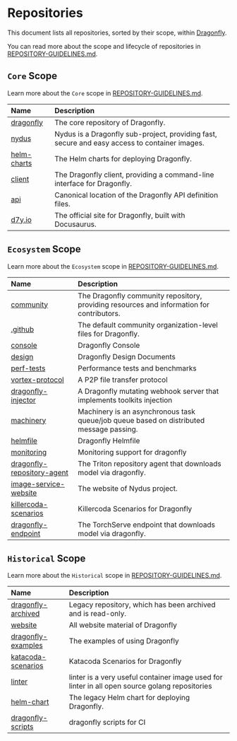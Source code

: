 # Repositories

This document lists all repositories, sorted by their scope, within [Dragonfly](https://github.com/dragonflyoss).

You can read more about the scope and lifecycle of repositories in [REPOSITORY-GUIDELINES.md](https://github.com/dragonflyoss/community/blob/main/REPOSITORY-GUIDELINES.md).

## ```Core``` Scope

Learn more about the ```Core``` scope in [REPOSITORY-GUIDELINES.md](./REPOSITORY-GUIDELINES.md#core).

<!-- markdownlint-disable -->
| Name                                                       | Description                                                                                   |
| :--------------------------------------------------------- | :-------------------------------------------------------------------------------------------- |
| [dragonfly](https://github.com/dragonflyoss/dragonfly)     | The core repository of Dragonfly.                                                             |
| [nydus](https://github.com/dragonflyoss/nydus)             | Nydus is a Dragonfly sub-project, providing fast, secure and easy access to container images. |
| [helm-charts](https://github.com/dragonflyoss/helm-charts) | The Helm charts for deploying Dragonfly.                                                      |
| [client](https://github.com/dragonflyoss/client)           | The Dragonfly client, providing a command-line interface for Dragonfly.                       |
| [api](https://github.com/dragonflyoss/api)                 | Canonical location of the Dragonfly API definition files.                                     |
| [d7y.io](https://github.com/dragonflyoss/d7y.io)           | The official site for Dragonfly, built with Docusaurus.                                       |
<!-- markdownlint-restore -->

## ```Ecosystem``` Scope

Learn more about the ```Ecosystem``` scope in [REPOSITORY-GUIDELINES.md](./REPOSITORY-GUIDELINES.md#ecosystem).

<!-- markdownlint-disable -->
| Name                                                                                     | Description                                                                               |
| :--------------------------------------------------------------------------------------- | :---------------------------------------------------------------------------------------- |
| [community](https://github.com/dragonflyoss/community)                                   | The Dragonfly community repository, providing resources and information for contributors. |
| [.github](https://github.com/dragonflyoss/.github)                                       | The default community organization-level files for Dragonfly.                             |
| [console](https://github.com/dragonflyoss/console)                                       | Dragonfly Console                                                                         |
| [design](https://github.com/dragonflyoss/design)                                         | Dragonfly Design Documents                                                                |
| [perf-tests](https://github.com/dragonflyoss/perf-tests)                                 | Performance tests and benchmarks                                                          |
| [vortex-protocol](https://github.com/dragonflyoss/vortex-protocol)                       | A P2P file transfer protocol                                                              |
| [dragonfly-injector](https://github.com/dragonflyoss/dragonfly-injector)                 | A Dragonfly mutating webhook server that implements toolkits injection                    |
| [machinery](https://github.com/dragonflyoss/machinery)                                   | Machinery is an asynchronous task queue/job queue based on distributed message passing.   |
| [helmfile](https://github.com/dragonflyoss/helmfile)                                     | Dragonfly Helmfile                                                                        |
| [monitoring](https://github.com/dragonflyoss/monitoring)                                 | Monitoring support for dragonfly                                                          |
| [dragonfly-repository-agent](https://github.com/dragonflyoss/dragonfly-repository-agent) | The Triton repository agent that downloads model via dragonfly.                           |
| [image-service-website](https://github.com/dragonflyoss/image-service-website)           | The website of Nydus project.                                                             |
| [killercoda-scenarios](https://github.com/dragonflyoss/killercoda-scenarios)             | Killercoda Scenarios for Dragonfly                                                        |
| [dragonfly-endpoint](https://github.com/dragonflyoss/dragonfly-endpoint)                 | The TorchServe endpoint that downloads model via dragonfly.                               |


<!-- markdownlint-restore -->

## ```Historical``` Scope

Learn more about the ```Historical``` scope in [REPOSITORY-GUIDELINES.md](./REPOSITORY-GUIDELINES.md#historical).

<!-- markdownlint-disable -->
| Name                                                                     | Description                                                                                    |
| :----------------------------------------------------------------------- | :--------------------------------------------------------------------------------------------- |
| [dragonfly-archived](https://github.com/dragonflyoss/dragonfly-archived) | Legacy repository, which has been archived and is read-only.                                   |
| [website](https://github.com/dragonflyoss/website)                       | All website material of Dragonfly                                                              |
| [dragonfly-examples](https://github.com/dragonflyoss/dragonfly-examples) | The examples of using Dragonfly                                                                |
| [katacoda-scenarios](https://github.com/dragonflyoss/katacoda-scenarios) | Katacoda Scenarios for Dragonfly                                                               |
| [linter](https://github.com/dragonflyoss/linter)                         | linter is a very useful container image used for linter in all open source golang repositories |
| [helm-chart](https://github.com/dragonflyoss/helm-chart)                 | The legacy Helm chart for deploying Dragonfly.                                                 |
| [dragonfly-scripts](https://github.com/dragonflyoss/dragonfly-scripts)   | dragonfly scripts for CI                                                                       |

<!-- markdownlint-restore -->
